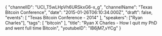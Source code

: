 {
    "channelID": "UCI_T5wLHpVh6URSkxG6-x_g",
    "channelName": "Texas Bitcoin Conference",
    "date": "2015-01-26T06:10:34.000Z",
    "draft": false,
    "events": [
        "Texas Bitcoin Conference - 2014"
    ],
    "speakers": ["Ryan Charles"],
    "tags": [
        "bitcoin"
    ],
    "title": "Ryan X Charles - How I quit my PhD and went full time Bitcoin",
    "youtubeID": "IB6jM7_vYCg"
}
